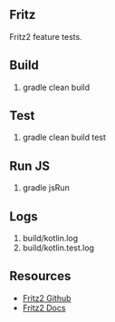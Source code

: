 Fritz
-----
Fritz2 feature tests.

Build
-----
1. gradle clean build

Test
----
1. gradle clean build test

Run JS
------
1. gradle jsRun

Logs
----
1. build/kotlin.log
2. build/kotlin.test.log

Resources
---------
* [Fritz2 Github](https://github.com/jwstegemann/fritz2)
* [Fritz2 Docs](https://www.fritz2.dev/docs/)